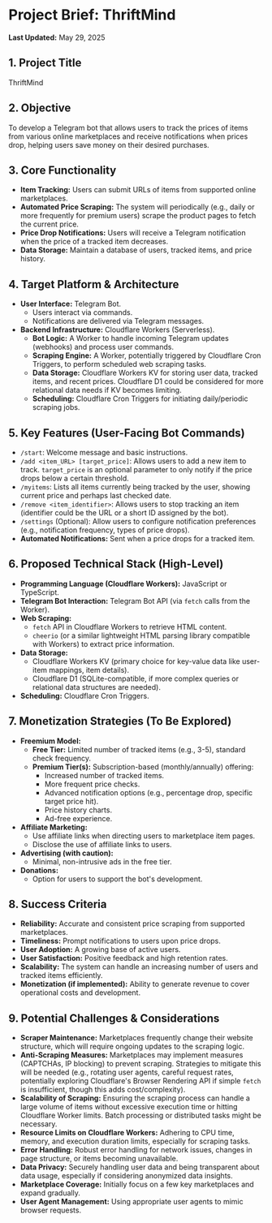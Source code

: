 # Project Brief: ThriftMind

**Last Updated:** May 29, 2025

## 1. Project Title

ThriftMind

## 2. Objective

To develop a Telegram bot that allows users to track the prices of items from various online marketplaces and receive notifications when prices drop, helping users save money on their desired purchases.

## 3. Core Functionality

- **Item Tracking:** Users can submit URLs of items from supported online marketplaces.
- **Automated Price Scraping:** The system will periodically (e.g., daily or more frequently for premium users) scrape the product pages to fetch the current price.
- **Price Drop Notifications:** Users will receive a Telegram notification when the price of a tracked item decreases.
- **Data Storage:** Maintain a database of users, tracked items, and price history.

## 4. Target Platform & Architecture

- **User Interface:** Telegram Bot.
  - Users interact via commands.
  - Notifications are delivered via Telegram messages.
- **Backend Infrastructure:** Cloudflare Workers (Serverless).
  - **Bot Logic:** A Worker to handle incoming Telegram updates (webhooks) and process user commands.
  - **Scraping Engine:** A Worker, potentially triggered by Cloudflare Cron Triggers, to perform scheduled web scraping tasks.
  - **Data Storage:** Cloudflare Workers KV for storing user data, tracked items, and recent prices. Cloudflare D1 could be considered for more relational data needs if KV becomes limiting.
  - **Scheduling:** Cloudflare Cron Triggers for initiating daily/periodic scraping jobs.

## 5. Key Features (User-Facing Bot Commands)

- `/start`: Welcome message and basic instructions.
- `/add <item_URL> [target_price]`: Allows users to add a new item to track. `target_price` is an optional parameter to only notify if the price drops below a certain threshold.
- `/myitems`: Lists all items currently being tracked by the user, showing current price and perhaps last checked date.
- `/remove <item_identifier>`: Allows users to stop tracking an item (identifier could be the URL or a short ID assigned by the bot).
- `/settings` (Optional): Allow users to configure notification preferences (e.g., notification frequency, types of price drops).
- **Automated Notifications:** Sent when a price drops for a tracked item.

## 6. Proposed Technical Stack (High-Level)

- **Programming Language (Cloudflare Workers):** JavaScript or TypeScript.
- **Telegram Bot Interaction:** Telegram Bot API (via `fetch` calls from the Worker).
- **Web Scraping:**
  - `fetch` API in Cloudflare Workers to retrieve HTML content.
  - `cheerio` (or a similar lightweight HTML parsing library compatible with Workers) to extract price information.
- **Data Storage:**
  - Cloudflare Workers KV (primary choice for key-value data like user-item mappings, item details).
  - Cloudflare D1 (SQLite-compatible, if more complex queries or relational data structures are needed).
- **Scheduling:** Cloudflare Cron Triggers.

## 7. Monetization Strategies (To Be Explored)

- **Freemium Model:**
  - **Free Tier:** Limited number of tracked items (e.g., 3-5), standard check frequency.
  - **Premium Tier(s):** Subscription-based (monthly/annually) offering:
    - Increased number of tracked items.
    - More frequent price checks.
    - Advanced notification options (e.g., percentage drop, specific target price hit).
    - Price history charts.
    - Ad-free experience.
- **Affiliate Marketing:**
  - Use affiliate links when directing users to marketplace item pages.
  - Disclose the use of affiliate links to users.
- **Advertising (with caution):**
  - Minimal, non-intrusive ads in the free tier.
- **Donations:**
  - Option for users to support the bot's development.

## 8. Success Criteria

- **Reliability:** Accurate and consistent price scraping from supported marketplaces.
- **Timeliness:** Prompt notifications to users upon price drops.
- **User Adoption:** A growing base of active users.
- **User Satisfaction:** Positive feedback and high retention rates.
- **Scalability:** The system can handle an increasing number of users and tracked items efficiently.
- **Monetization (if implemented):** Ability to generate revenue to cover operational costs and development.

## 9. Potential Challenges & Considerations

- **Scraper Maintenance:** Marketplaces frequently change their website structure, which will require ongoing updates to the scraping logic.
- **Anti-Scraping Measures:** Marketplaces may implement measures (CAPTCHAs, IP blocking) to prevent scraping. Strategies to mitigate this will be needed (e.g., rotating user agents, careful request rates, potentially exploring Cloudflare's Browser Rendering API if simple `fetch` is insufficient, though this adds cost/complexity).
- **Scalability of Scraping:** Ensuring the scraping process can handle a large volume of items without excessive execution time or hitting Cloudflare Worker limits. Batch processing or distributed tasks might be necessary.
- **Resource Limits on Cloudflare Workers:** Adhering to CPU time, memory, and execution duration limits, especially for scraping tasks.
- **Error Handling:** Robust error handling for network issues, changes in page structure, or items becoming unavailable.
- **Data Privacy:** Securely handling user data and being transparent about data usage, especially if considering anonymized data insights.
- **Marketplace Coverage:** Initially focus on a few key marketplaces and expand gradually.
- **User Agent Management:** Using appropriate user agents to mimic browser requests.
